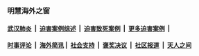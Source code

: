 
### 明慧海外之窗

####  [武汉肺炎](indexes/365.md?t=01242100) &nbsp;|&nbsp;  [迫害案例综述](indexes/328.md?t=01242100) &nbsp;|&nbsp; [迫害致死案例](indexes/277.md?t=01242100)  &nbsp;|&nbsp; [更多迫害案例](indexes/81.md?t=01242100)  &nbsp;|&nbsp; 
####  [时事评论](indexes/251.md?t=01242100) &nbsp;|&nbsp; [海外简讯](indexes/245.md?t=01242100)&nbsp;|&nbsp;  [社会支持](indexes/140.md?t=01242100) &nbsp;|&nbsp; [褒奖决议](indexes/282.md?t=01242100) &nbsp;|&nbsp; [社区报道](indexes/91.md?t=01242100)  &nbsp;|&nbsp; [天人之间](indexes/78.md?t=01242100) 

